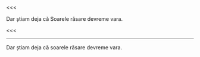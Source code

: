 <<<

Dar știam deja că Soarele răsare devreme vara.

<<<

---

>>>

Dar știam deja că soarele răsare devreme vara.

>>>
